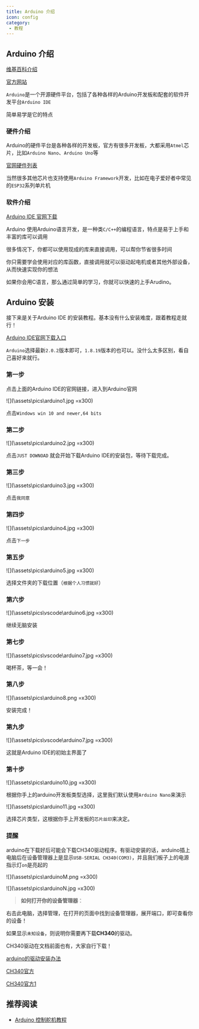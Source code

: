 ```yaml
---
title: Arduino 介绍
icon: config
category:
 - 教程
---
```


## Arduino 介绍

[维基百科介绍](https://w.wiki/5yJP)

[官方网站](https://www.arduino.cc/)

`Arduino`是一个开源硬件平台，包括了各种各样的Arduino开发板和配套的软件开发平台`Arduino IDE`

简单易学是它的特点

### 硬件介绍

Arduino的硬件平台是各种各样的开发板，官方有很多开发板，大都采用`Atmel`芯片，比如`Arduino Nano`、`Arduino Uno`等

[官网硬件列表](https://www.arduino.cc/en/hardware)

当然很多其他芯片也支持使用`Arduino Framework`开发，比如在电子爱好者中常见的`ESP32`系列单片机

### 软件介绍

[Arduino IDE 官网下载](https://www.arduino.cc/en/software)

Arduino 使用Arduino语言开发，是一种类`C/C++`的编程语言，特点是易于上手和丰富的库可以调用

很多情况下，你都可以使用现成的库来直接调用，可以帮你节省很多时间

你只需要学会使用对应的库函数，直接调用就可以驱动起电机或者其他外部设备，从而快速实现你的想法

如果你会用C语言，那么通过简单的学习，你就可以快速的上手Arudino。

## Arduino 安装

接下来是关于Arduino IDE 的安装教程。基本没有什么安装难度，跟着教程走就行！

[Arduino IDE官网下载入口](https://www.arduino.cc/en/software)

`Arduino`选择最新`2.0.2`版本即可，`1.8.19`版本的也可以。没什么太多区别，看自己喜好来就行。

### 第一步

点击上面的Arduino IDE的官网链接，进入到Arduino官网

![](\assets\pics\arduino1.jpg =x300)

点击`Windows win 10 and newer,64 bits`

### 第二步

![](\assets\pics\arduino2.jpg =x300)

点击`JUST DOWNOAD` 就会开始下载Arduino IDE的安装包，等待下载完成。

### 第三步

![](\assets\pics\arduino3.jpg =x300)

点击`我同意`

### 第四步

![](\assets\pics\arduino4.jpg =x300)

点击`下一步`

### 第五步

![](\assets\pics\arduino5.jpg =x300)

选择文件夹的下载位置（`根据个人习惯就好`）

### 第六步

![](\assets\pics\vscode\arduino6.jpg =x300)

继续无脑安装

### 第七步

![](\assets\pics\vscode\arduino7.jpg =x300)

喝杯茶，等一会！

### 第八步

![](\assets\pics\arduino8.png =x300)

安装完成！

### 第九步

![](\assets\pics\vscode\arduino7.jpg =x300)

这就是Arduino IDE的初始主界面了

### 第十步

![](\assets\pics\arduino10.jpg =x300)

根据你手上的arduino开发板类型选择，这里我们默认使用`Arduino Nano`来演示

![](\assets\pics\arduino11.jpg =x300)

选择芯片类型，这根据你手上开发板的`芯片丝印`来决定。

### 提醒

arduino在下载好后可能会下载CH340驱动程序。有驱动安装的话，arduino插上电脑后在设备管理器上是显示`USB-SERIAL CH340(COM3)`，并且我们板子上的电源指示灯`on`是亮起的

![](\assets\pics\arduinoM.png =x300)

![](\assets\pics\arduinoN.jpg =x300)

>**如何打开你的设备管理器**：

 右击此电脑，选择管理，在打开的页面中找到设备管理器，展开端口，即可查看你的设备！

如果显示`未知设备`，则说明你需要再下载**CH340**的驱动。

CH340驱动在文档前面也有，大家自行下载！

[arduino的驱动安装办法](http://www.arduino.cn/thread-1008-1-1.html)

[CH340官方](http://www.wch-ic.com/downloads/CH341SER_EXE.html)

[CH340官方1](https://nas.dustella.net/s/B8dIO)

## 推荐阅读

- [Arduino 控制舵机教程](guide-arduino-servo.md)
